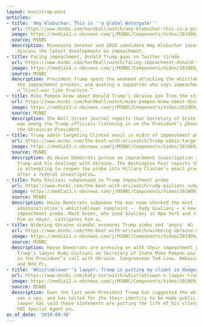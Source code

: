 ```yaml
---
layout: bootstrap-post
articles:
- title: 'Amy Klobuchar: This is ''a global Watergate'''
  url: https://www.msnbc.com/hardball/watch/amy-klobuchar-this-is-a-global-watergate-70306373981
  image: https://media12.s-nbcnews.com/j/MSNBC/Components/Video/201909/n_hardball_klobuchar_190930_1920x1080.nbcnews-fp-1200-630.jpg
  source: MSNBC
  description: Minnesota Senator and 2020 candidate Amy Klobuchar joins Hardball to
    discuss the latest developments on impeachment.
- title: Facing impeachment, Donald Trump goes on Twitter tirade
  url: https://www.msnbc.com/hardball/watch/facing-impeachment-donald-trump-goes-on-twitter-tirade-70307909580
  image: https://media14.s-nbcnews.com/j/MSNBC/Components/Video/201909/n_hardball_twitter_190930_1920x1080.nbcnews-fp-1200-630.jpg
  source: MSNBC
  description: President Trump spent the weekend attacking the whistleblower, Democrats,
    the impeachment process, and quoting a supporter who says impeachment will cause
    a “Civil-war like fracture.”
- title: Mike Pompeo knew about Donald Trump's Ukraine ask from the start
  url: https://www.msnbc.com/hardball/watch/mike-pompeo-knew-about-donald-trump-s-ukraine-ask-from-the-start-70304837901
  image: https://media13.s-nbcnews.com/j/MSNBC/Components/Video/201909/n_hardball_pompeo_190930_1920x1080.nbcnews-fp-1200-630.jpg
  source: MSNBC
  description: The Wall Street Journal reports that Secretary of State Mike Pompeo
    was among the Trump officials listening in on the President’s phone call with
    the Ukrainian President.
- title: Trump admin targeting Clinton email in midst of impeachment push
  url: https://www.msnbc.com/the-beat-with-ari/watch/trump-admin-targeting-clinton-email-in-midst-of-impeachment-push-70302790002
  image: https://media12.s-nbcnews.com/j/MSNBC/Components/Video/201909/n_ari_hilary_190930_1920x1080.nbcnews-fp-1200-630.jpg
  source: MSNBC
  description: As House Democrats pursue an impeachment investigation into President
    Trump and his dealings with Ukraine, The Washington Post reports the Trump admin
    is attempting to reopen the probe into Hillary Clinton’s email practices, years
    after a federal investigatio…
- title: Rudy Giuliani subpoenaed in Trump impeachment probe
  url: https://www.msnbc.com/the-beat-with-ari/watch/rudy-giuliani-subpoenaed-in-trump-impeachment-probe-70303301580
  image: https://media13.s-nbcnews.com/j/MSNBC/Components/Video/201909/n_ari_rudy_190930_1920x1080.nbcnews-fp-1200-630.jpg
  source: MSNBC
  description: House Democrats subpoena the man name-checked the most in the Trump
    admininstration’s whistleblower complaint -- Rudy Giuliani – a new step in their
    impeachment probe. Mark Green, who sued Giuliani in New York and ran to succeed
    him as mayor, castigates him a…
- title: Widening Ukraine scandal ensnares Trump aides and 'angry' AG
  url: https://www.msnbc.com/the-beat-with-ari/watch/widening-ukraine-scandal-ensnares-trump-aides-and-angry-ag-70301765523
  image: https://media11.s-nbcnews.com/j/MSNBC/Components/Video/201909/n_ari_ablock_190930_1920x1080.nbcnews-fp-1200-630.jpg
  source: MSNBC
  description: House Democrats are pressing on with their impeachment probe, subpoenaing
    Trump’s lawyer Rudy Giuliani as Secretary of State Mike Pompeo was caught participating
    in the President’s call with Ukraine. Congressman Ted Lieu, Ambassador Nancy Soderberg
    and NYU Pr…
- title: 'Whistleblower''s lawyer: Trump is putting my client in danger'
  url: https://www.msnbc.com/katy-tur/watch/whistleblower-s-lawyer-trump-is-putting-my-client-in-danger-70300741557
  image: https://media12.s-nbcnews.com/j/MSNBC/Components/Video/201909/n_tur_turKimWatts_190930_1920x1080.nbcnews-fp-1200-630.jpg
  source: MSNBC
  description: Over the last week President Trump has suggested the whistleblower
    was a spy, and has called for the their identity to be made public. The whistleblower’s
    lawyer has said these statements are putting the life of his client at risk. Former
    FBI Special Agent on…
as_of_date: '2019-09-30'
---
```


